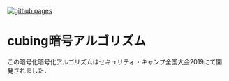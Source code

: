 [![github pages](https://github.com/xryuseix/cubing_cipher/actions/workflows/rust.yml/badge.svg)](https://github.com/xryuseix/cubing_cipher/actions/workflows/rust.yml)

# cubing暗号アルゴリズム

この暗号化暗号化アルゴリズムはセキュリティ・キャンプ全国大会2019にて開発されました．
